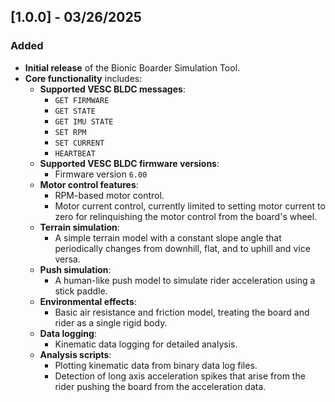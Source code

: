 ## [1.0.0] - 03/26/2025

### Added
- **Initial release** of the Bionic Boarder Simulation Tool.
- **Core functionality** includes:
  - **Supported VESC BLDC messages**:
    - `GET FIRMWARE`
    - `GET STATE`
    - `GET IMU STATE`
    - `SET RPM`
    - `SET CURRENT`
    - `HEARTBEAT`
  - **Supported VESC BLDC firmware versions**:
    - Firmware version `6.00`
  - **Motor control features**:
    - RPM-based motor control.
    - Motor current control, currently limited to setting motor current to zero for relinquishing the motor control from the board's wheel.
  - **Terrain simulation**:
    - A simple terrain model with a constant slope angle that periodically changes from downhill, flat, and to uphill and vice versa.
  - **Push simulation**:
    - A human-like push model to simulate rider acceleration using a stick paddle.
  - **Environmental effects**:
    - Basic air resistance and friction model, treating the board and rider as a single rigid body.
  - **Data logging**:
    - Kinematic data logging for detailed analysis.
  - **Analysis scripts**:
    - Plotting kinematic data from binary data log files.
    - Detection of long axis acceleration spikes that arise from the rider pushing the board from the acceleration data.